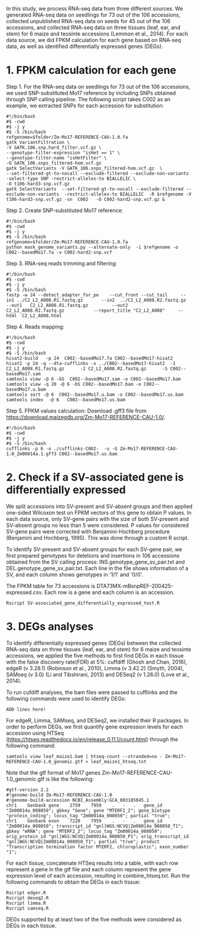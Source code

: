 In this study, we process RNA-seq data from three different sources. We generated RNA-seq data on seedlings for 73 out of the 106 accessions, collected unpublished RNA-seq data on seeds for 45 out of the 106 accessions, and collected RNA-seq data on three tissues (leaf, ear, and stem) for 6 maize and teosinte accessions (Lemmon et al., 2014). For each data source, we did FPKM calculation for each gene based on RNA-seq data, as well as identified differentially expressed genes (DEGs). 

# 1. FPKM calculation for each gene
Step 1. For the RNA-seq data on seedlings for 73 out of the 106 accessions, we used SNP-substituted Mo17 reference by including SNPs obtained through SNP calling pipeline. The following script takes C002 as an example, we extracted SNPs for each accession for substitution:
  ```
#!/bin/bash
#$ -cwd
#$ -j y
#$ -S /bin/bash
refgenome=$folder/Zm-Mo17-REFERENCE-CAU-1.0.fa
gatk VariantFiltration \
-V GATK.106.snp.hard_filter.vcf.gz \
--genotype-filter-expression "isHet == 1" \
--genotype-filter-name "isHetFilter" \
-O GATK_106.snps_filtered-hom.vcf.gz
gatk SelectVariants -V GATK_106.snps_filtered-hom.vcf.gz  \
--set-filtered-gt-to-nocall --exclude-filtered --exclude-non-variants  -select-type SNP -restrict-alleles-to BIALLELIC \
-O t106-hard3-snp.vcf.gz
gatk SelectVariants  --set-filtered-gt-to-nocall --exclude-filtered --exclude-non-variants  -restrict-alleles-to BIALLELIC  -R $refgenome -V t106-hard3-snp.vcf.gz -sn  C002   -O C002-hard2-snp.vcf.gz &
  ```

Step 2. Create SNP-substituted Mo17 reference:
  ```
#!/bin/bash
#$ -cwd
#$ -j y
#$ -S /bin/bash
refgenome=$folder/Zm-Mo17-REFERENCE-CAU-1.0.fa
python mask_genome_variants.py --alternate-only  -i $refgenome -o C002--basedMo17.fa -v C002-hard2-snp.vcf
```

Step 3. RNA-seq reads trimming and filtering:
  ```
#!/bin/bash
#$ -cwd
#$ -j y
#$ -S /bin/bash
fastp -w 24 --detect_adapter_for_pe    --cut_front --cut_tail     --in1 ../C2_L2_A008.R1.fastq.gz       --in2  ../C2_L2_A008.R2.fastq.gz    --out1   C2_L2_A008.R1.fastq.gz         --out2   C2_L2_A008.R2.fastq.gz           --report_title "C2_L2_A008"     --html  C2_L2_A008.html
```
Step 4. Reads mapping:
  
  ```
#!/bin/bash
#$ -cwd
#$ -j y
#$ -S /bin/bash
hisat2-build   -p 24  C002--basedMo17.fa C002--basedMo17-hisat2
hisat2 -p 24 -q --dta-cufflinks -x ../C002--basedMo17-hisat2  -1 C2_L2_A008.R1.fastq.gz      -2 C2_L2_A008.R2.fastq.gz      -S C002--basedMo17.sam          
samtools view -@ 6 -bS  C002--basedMo17.sam -o C002--basedMo17.bam 
samtools view -q 20 -@ 6 -bS C002--basedMo17.bam -o C002--basedMo17.u.bam 
samtools sort -@ 6  C002--basedMo17.u.bam -o C002--basedMo17.us.bam
samtools index  -@ 6   C002--basedMo17.us.bam
```
Step 5. FPKM values calculation:
  Download .gff3 file from https://download.maizegdb.org/Zm-Mo17-REFERENCE-CAU-1.0/. 
```
#!/bin/bash
#$ -cwd
#$ -j y
#$ -S /bin/bash
cufflinks -p 6 -o ./cufflinks-C002-  -u -G Zm-Mo17-REFERENCE-CAU-1.0_Zm00014a.1.gff3 C002--basedMo17.us.bam
```

# 2. Check if a SV-associated gene is differentially expressed

We split accessions into SV-present and SV-absent groups and then applied one-sided Wilcoxon test on FPKM vectors of this gene to obtain P values. In each data source, only SV-gene pairs with the size of both SV-present and SV-absent groups no less than 5 were considered. P values for considered SV-gene pairs were corrected with Benjamini-Hochberg procedure (Benjamini and Hochberg, 1995). This was done through a custom R script. 

To identify SV-present and SV-absent groups for each SV-gene pair, we first prepared genotypes for deletions and insertions in 106 accessions obtained from the SV calling process: INS.genotype_gene_sv_pair.txt and DEL.genotype_gene_sv_pair.txt. Each line in the file shows information of a SV, and each column shows genotypes in '1/1' and '0/0'. 

The FPKM table for 73 accessions is DTA73MX-mBsnpREF-200425-expressed.csv. Each row is a gene and each column is an accession. 
```
Rscript SV-associated_gene_differentially_expressed_test.R
```

# 3. DEGs analyses

To identify differentially expressed genes (DEGs) between the collected RNA-seq data on three tissues (leaf, ear, and stem) for 6 maize and teosinte accessions, we applied the five methods to first find DEGs in each tissue with the false discovery rate(FDR) at 5%: cuffdiff (Ghosh and Chan, 2016), edgeR (v 3.28.1) (Robinson et al., 2010), Limma (v 3.42.2) (Smyth, 2004), SAMseq (v 3.0) (Li and Tibshirani, 2013) and DESeq2 (v 1.26.0) (Love et al., 2014). 

To run cufdiff analyses, the bam files were passed to cufflinks and the following commands were used to identify DEGs:
  ```
ADD lines here!
  ```
For edgeR, Limma, SAMseq, and DESeq2, we installed their R packages. In order to perform DEGs, we first quantify gene expression levels for each accession using HTSeq (https://htseq.readthedocs.io/en/release_0.11.1/count.html) through the following command:
  
  ```
samtools view leaf_maize1.bam | htseq-count --stranded=no - Zm-Mo17-REFERENCE-CAU-1.0_genomic.gtf > leaf_maize1_htseq.txt 
```
Note that the gtf format of Mo17 genes Zm-Mo17-REFERENCE-CAU-1.0_genomic.gtf is like the following:
  ```
#gtf-version 2.2
#!genome-build Zm-Mo17-REFERENCE-CAU-1.0
#!genome-build-accession NCBI_Assembly:GCA_003185045.1
chr1	Genbank	gene	2759	7959	.	-	.	gene_id "Zm00014a_008050"; gbkey "Gene"; gene "MTERF2_2"; gene_biotype "protein_coding"; locus_tag "Zm00014a_008050"; partial "true"; 
chr1	Genbank	exon	7220	7959	.	-	.	gene_id "Zm00014a_008050"; transcript_id "gnl|WGS:NCVQ|Zm00014a_008050_T1"; gbkey "mRNA"; gene "MTERF2_2"; locus_tag "Zm00014a_008050"; orig_protein_id "gnl|WGS:NCVQ|Zm00014a_008050_P1"; orig_transcript_id "gnl|WGS:NCVQ|Zm00014a_008050_T1"; partial "true"; product "Transcription termination factor MTERF2, chloroplastic"; exon_number "1"; 
```

For each tissue, concatenate HTSeq results into a table, with each row represent a gene in the gtf file and each column represent the gene expression level of each accession, resulting in combine_htseq.txt. Run the following commands to obtain the DEGs in each tissue:
  ```
Rscript edger.R
Rscript deseq2.R
Rscript limma.R
Rscript samseq.R
```
DEGs supported by at least two of the five methods were considered as DEGs in each tissue.